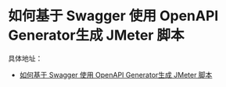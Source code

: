 # 如何基于 Swagger 使用 OpenAPI Generator生成 JMeter 脚本

具体地址： 
- [如何基于 Swagger 使用 OpenAPI Generator生成 JMeter 脚本](https://zuozewei.blog.csdn.net/article/details/114284763)
